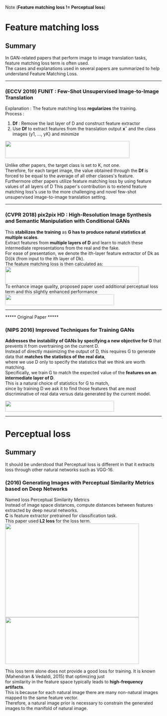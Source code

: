 Note (**Feature matching loss != Perceptual loss**)


# Feature matching loss
  
## Summary
In GAN-related papers that perform image to image translation tasks, feature matching loss term is often used.  
The cases and explanations used in several papers are summarized to help understand Feature Matching Loss.  
  
---
  
### (ECCV 2019) FUNIT : Few-Shot Unsupervised Image-to-Image Translation
Explanation : The feature matching loss **regularizes** the training.  
Process :  
1. **Df** : Remove the last layer of D and construct feature extractor   
2. Use **Df** to extract features from the translation output **x¯** and the class images {y1, ..., yK} and minimize  

<img src="https://user-images.githubusercontent.com/40943064/142168442-9d1faff8-5e98-4541-a854-0ff4d38114af.png" width="400" height="55">  


Unlike other papers, the target class is set to K, not one.  
Therefore, for each target image, the value obtained through the **Df** is forced to be equal to the average of all other classes's feature.  
Furthermore other papers utilize feature matching loss by using feature values of all layers of D 
This paper's contribution is to extend feature matching loss's use to the more challenging and novel few-shot unsupervised image-to-image translation setting.  
  
---
  
### (CVPR 2018) pix2pix HD : High-Resolution Image Synthesis and Semantic Manipulation with Conditional GANs
This **stabilizes the training** as **G has to produce natural statistics at multiple scales**.  
Extract features from **multiple layers of D** and learn to match these intermediate representations from the real and the fake.  
For ease of presentation, we denote the ith-layer feature extractor of Dk as D(i)k (from input to the ith layer of Dk).  
The feature matching loss is then calculated as:  
<img src="https://user-images.githubusercontent.com/40943064/142188950-6eb5c6f9-40f0-48f2-8854-65ad7910f5db.png" width="430" height="55">  
To enhance image quality, proposed paper used additional perceptual loss term and this slightly enhanced performance
<img src="https://user-images.githubusercontent.com/40943064/142192229-5592aea4-825d-411e-b445-9c48a475e1fd.png" width="350" height="35">  

---
  
***** Original Paper *****
### (NIPS 2016) Improved Techniques for Training GANs

**Addresses the instability of GANs by specifying a new objective for G** that prevents it from overtraining on the current D.  
Instead of directly maximizing the output of D, this requires G to generate data that **matches the statistics of the real data**,  
where we use D only to specify the statistics that we think are worth matching.  
Specifically, we train G to match the expected value of the **features on an intermediate layer of D**.  
This is a natural choice of statistics for G to match,  
since by training D we ask it to find those features that are most discriminative of real data versus data generated by the current model.  
  
<img src="https://user-images.githubusercontent.com/40943064/142196665-c453c4b0-d29e-4df3-a334-7a449719b7a6.png" width="350" height="35">  
  

--- 
# Perceptual loss
## Summary
It should be understood that Perceptual loss is different in that it extracts loss through other natural networks such as VGG-16.

### (2016) Generating Images with Perceptual Similarity Metrics based on Deep Networks  
Named loss Perceptual Similarity Metrics  
Instead of image space distances, compute distances between features extracted by deep neural networks.  
**C** is feature extractor pretrained for classification task.  
This paper used **L2 loss** for the loss term.  
<img src="https://user-images.githubusercontent.com/40943064/142176306-368c09d2-b1a0-467e-b9f4-6bf897d7b915.png" width="430" height="300">  
<img src="https://user-images.githubusercontent.com/40943064/142176421-152742b1-c882-459e-8533-848f22bbc879.png" width="430" height="150">  

This loss term alone does not provide a good loss for training. It is known (Mahendran & Vedaldi, 2015) that optimizing just  
for similarity in the feature space typically leads to **high-frequency artifacts**.  
This is because for each natural image there are many non-natural images mapped to the same feature vector.  
Therefore, a natural image prior is necessary to constrain the generated images to the manifold of natural image.  
